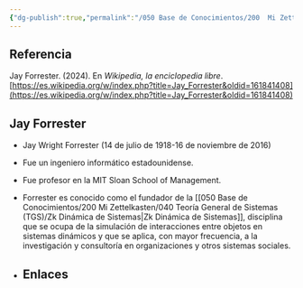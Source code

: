 ```yaml
---
{"dg-publish":true,"permalink":"/050 Base de Conocimientos/200  Mi Zettelkasten/040 Teoría General de Sistemas (TGS)/Zk Jay Forrester/","tags":["diagramaDeFlujo","forrester","persona"]}
---
```


## Referencia
Jay Forrester. (2024). En _Wikipedia, la enciclopedia libre_. [https://es.wikipedia.org/w/index.php?title=Jay_Forrester&oldid=161841408](https://es.wikipedia.org/w/index.php?title=Jay_Forrester&oldid=161841408)

## Jay Forrester
- Jay Wright Forrester (14 de julio de 1918-16 de noviembre de 2016)
- Fue un ingeniero informático estadounidense.
- Fue profesor en la MIT Sloan School of Management.
- Forrester es conocido como el fundador de la [[050 Base de Conocimientos/200  Mi Zettelkasten/040 Teoría General de Sistemas (TGS)/Zk Dinámica de Sistemas\|Zk Dinámica de Sistemas]], disciplina que se ocupa de la simulación de interacciones entre objetos en sistemas dinámicos y que se aplica, con mayor frecuencia, a la investigación y consultoría en organizaciones y otros sistemas sociales.
 
- ## Enlaces


